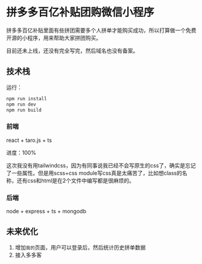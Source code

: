 # 拼多多百亿补贴团购微信小程序

拼多多百亿补贴里面有些拼团需要多个人拼单才能购买成功，所以打算做一个免费开源的小程序，用来帮助大家拼团购买。

目前还未上线，还没有完全写完，然后域名也没有备案。

## 技术栈

运行：

```bash
npm run install 
npm run dev
npm run build
```

### 前端

react + taro.js + ts

进度：100%

这次我没有用tailwindcss，因为有同事说我已经不会写原生的css了，确实是忘记了一些属性。但是用scss+css module写css真是太痛苦了，比如想class的名称，还有css和html是在2个文件中编写都是很麻烦的。



### 后端

node + express + ts + mongodb




## 未来优化

1. 增加`我的`页面，用户可以登录后，然后统计历史拼单数据
2. 接入多多客



